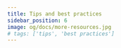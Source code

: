```yaml
---
title: Tips and best practices
sidebar_position: 6
image: og/docs/more-resources.jpg
# tags: ['tips', 'best practices']
---
```


